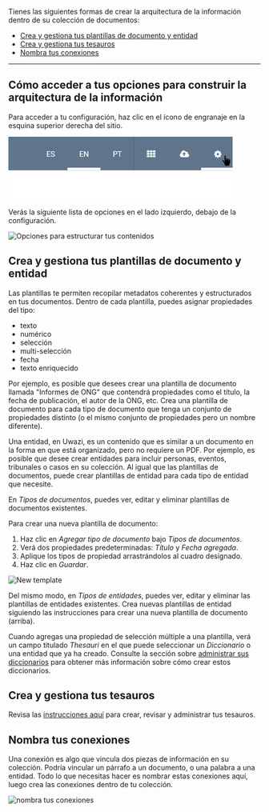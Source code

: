 Tienes las siguientes formas de crear la arquitectura de la información dentro de su colección de documentos:
* [Crea y gestiona tus plantillas de documento y entidad](https://github.com/huridocs/uwazi/wiki/Construir-la-arquitectura-de-la-informaci%C3%B3n#crea-y-gestiona-tus-plantillas-de-documento-y-entidad)
* [Crea y gestiona tus tesauros](https://github.com/huridocs/uwazi/wiki/Construir-la-arquitectura-de-la-informaci%C3%B3n#crea-y-gestiona-tus-tesauros)
* [Nombra tus conexiones](https://github.com/huridocs/uwazi/wiki/Construir-la-arquitectura-de-la-informaci%C3%B3n#nombra-tus-conexiones)

***

## Cómo acceder a tus opciones para construir la arquitectura de la información

Para acceder a tu configuración, haz clic en el ícono de engranaje en la esquina superior derecha del sitio.

![Gear icon](https://raw.githubusercontent.com/huridocs/uwazi-assets/master/wiki/screenshots/settings_link.jpg)

Verás la siguiente lista de opciones en el lado izquierdo, debajo de la configuración.

![Opciones para estructurar tus contenidos](https://www.huridocs.org//wp-content/uploads/2018/11/Captura-de-pantalla-2018-11-13-a-las-23.58.26.png)

## Crea y gestiona tus plantillas de documento y entidad
Las plantillas te permiten recopilar metadatos coherentes y estructurados en tus documentos. Dentro de cada plantilla, puedes asignar propiedades del tipo:

* texto 
* numérico
* selección
* multi-selección
* fecha
* texto enriquecido

Por ejemplo, es posible que desees crear una plantilla de documento llamada "Informes de ONG" que contendrá propiedades como el título, la fecha de publicación, el autor de la ONG, etc. Crea una plantilla de documento para cada tipo de documento que tenga un conjunto de propiedades distinto (o el mismo conjunto de propiedades pero un nombre diferente).

Una entidad, en Uwazi, es un contenido que es similar a un documento en la forma en que está organizado, pero no requiere un PDF. Por ejemplo, es posible que desee crear entidades para incluir personas, eventos, tribunales o casos en su colección. Al igual que las plantillas de documentos, puede crear plantillas de entidad para cada tipo de entidad que necesite.

En _Tipos de documentos_, puedes ver, editar y eliminar plantillas de documentos existentes.

Para crear una nueva plantilla de documento:
1. Haz clic en _Agregar tipo de documento_ bajo _Tipos de documentos_.
2. Verá dos propiedades predeterminadas: _Título_ y _Fecha agregada_.
3. Aplique los tipos de propiedad arrastrándolos al cuadro designado.
4. Haz clic en _Guardar_.

![New template](https://www.huridocs.org/wp-content/uploads/2018/11/Captura-de-pantalla-2018-11-14-a-las-00.24.31.png) 

Del mismo modo, en _Tipos de entidades_, puedes ver, editar y eliminar las plantillas de entidades existentes. Crea nuevas plantillas de entidad siguiendo las instrucciones para crear una nueva plantilla de documento (arriba).

Cuando agregas una propiedad de selección múltiple a una plantilla, verá un campo titulado _Thesauri_ en el que puede seleccionar un _Diccionario_ o una entidad que ya ha creado. Consulte la sección sobre [administrar sus diccionarios](https://github.com/huridocs/uwazi/wiki/Crear-tesauros) para obtener más información sobre cómo crear estos diccionarios.

## Crea y gestiona tus tesauros
Revisa las [instrucciones aquí](https://github.com/huridocs/uwazi/wiki/Crear-tesauros) para crear, revisar y administrar tus tesauros. 

## Nombra tus conexiones
Una conexión es algo que vincula dos piezas de información en su colección. Podría vincular un párrafo a un documento, o una palabra a una entidad. Todo lo que necesitas hacer es nombrar estas conexiones aquí, luego crea las conexiones dentro de tu colección.

![nombra tus conexiones](https://github.com/huridocs/uwazi/wiki/Nombra-tus-conexiones)